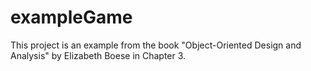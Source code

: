 # exampleGame
This project is an example from the book "Object-Oriented Design and 
Analysis" by Elizabeth Boese in Chapter 3.
